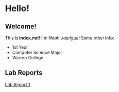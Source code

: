 # Hello!
## Welcome!
This is **index.md!**
I'm *Noah Jaurigue*!
Some other info:
* 1st Year
* Computer Science Major
* Warren College

## Lab Reports
[Lab Report 1](https://njaurigue.github.io/cse15l-lab-reports/lab-report-1-week-2.html)